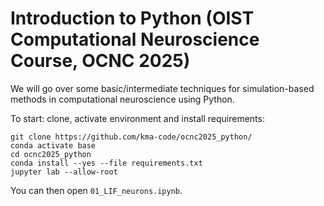 # Introduction to Python (OIST Computational Neuroscience Course, OCNC 2025)

We will go over some basic/intermediate techniques for simulation-based methods in computational neuroscience using Python.

To start: clone, activate environment and install requirements:

```
git clone https://github.com/kma-code/ocnc2025_python/
conda activate base
cd ocnc2025_python
conda install --yes --file requirements.txt
jupyter lab --allow-root
```

You can then open `01_LIF_neurons.ipynb`.
